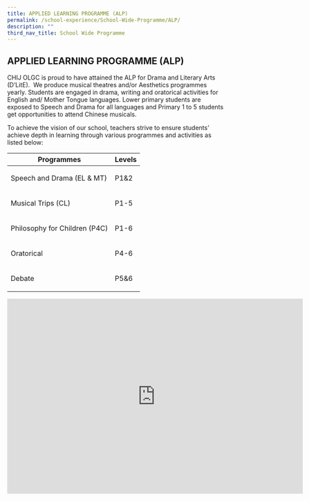 ```yaml
---
title: APPLIED LEARNING PROGRAMME (ALP)
permalink: /school-experience/School-Wide-Programme/ALP/
description: ""
third_nav_title: School Wide Programme
---
```

## APPLIED LEARNING PROGRAMME (ALP)

CHIJ OLGC is proud to have attained the ALP for Drama and Literary Arts (D’LitE).&nbsp; We produce musical theatres and/or Aesthetics programmes yearly. Students are engaged in drama, writing and oratorical activities for English and/ Mother Tongue languages. Lower primary students are exposed to Speech and Drama for all languages and Primary 1 to 5 students get opportunities to attend Chinese musicals.&nbsp;

To achieve the vision of our school, teachers strive to ensure students’ achieve depth in learning through various programmes and activities as listed below:

|           Programmes           | Levels |
|:------------------------------:|:------:|
| <P align="left">Speech and Drama (EL &amp; MT)     |  <P align="left">P1&amp;2  |
| <P align="left">Musical Trips (CL)             |  <P align="left">P1-5  |
| <P align="left">Philosophy for Children (P4C)  |  <P align="left">P1-6  |
| <P align="left">Oratorical                    | <P align="left">P4-6   |
| <P align="left">Debate                         |  <P align="left">P5&amp;6  |

<iframe allowfullscreen="true" height="451" width="684" frameborder="0" src="https://docs.google.com/presentation/d/e/2PACX-1vRw5s2ZStEz-N-qr94u7QGddzLP-zmJW8GPgsnZOzWFz6OCfkAD06qqwjqdLtdlN2L6VDbJ2sRKdhsU/embed?start=false&amp;loop=false&amp;delayms=3000"></iframe>